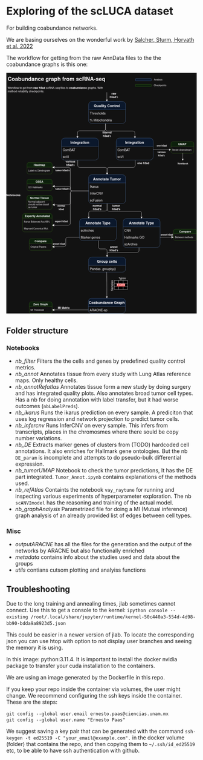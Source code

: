 # Exploring of the scLUCA dataset

For building coabundance networks.

We are basing ourselves on the wonderful work by [Salcher, Sturm, Horvath et al. 2022](https://pubmed.ncbi.nlm.nih.gov/36368318/)

The workflow for getting from the raw AnnData files to the the coabundance graphs is this one:

![ScRNAseq Workflow](Workflow.png "scRNA-seq Workflow")

## Folder structure

### Notebooks

- *nb_filter* Filters the the cells and genes by predefined quality control metrics.
- *nb_annot* Annotates tissue from every study with Lung Atlas reference maps. Only healthy cells.
- *nb_annotRefatlas* Annotates tissue form a new study by doing surgery and has integrated quality plots. Also annotates broad tumor cell types.
    Has a nb for doing annotation with label transfer, but it had worse outcomes (`nbLabelPreds`).
- *nb_ikarus* Runs the ikarus prediction on every sample. A prediciton that uses log regression and network projection to predict tumor cells.
- *nb_infercnv* Runs InferCNV on every sample. This infers from transcripts, places in the chromosmes where there sould be copy number variations.
- *nb_DE* Extracts marker genes of clusters from (TODO) hardcoded cell annotations. It also enriches for Hallmark gene ontologies.
     But the nb `DE_param` is incomplete and attempts to do pseudo-bulk differential expression.
- *nb_tumorUMAP* Notebook to check the tumor predictions, It has the DE part integrated. `Tumor_Annot.ipynb` contains explanations of the methods used.
- *nb_refAtlas* Containts the notebook `vay_raytune` for running and inspecting various experiments of hyperparameter exploration.
     The nb `scANVImodel` has the reasoning and training of the actual model.
- *nb_graphAnalysis* Parametrized file for doing a MI (Mutual inference) graph analysis of an already provided list of edges between cell types.

### Misc

- *outputARACNE* has all the files for the generation and the output of the networks by ARACNE but also functionally enriched
- *metadata* contains info about the studies used and data about the groups
- *utils* contians cutsom plotting and analyiss functions

## Troubleshooting

Due to the long training and annealing times, jlab sometimes cannot connect.
Use this to get a console to the kernel:
`ipython console --existing /root/.local/share/jupyter/runtime/kernel-50c440a3-554d-4d98-bb90-bdda9a8923d5.json`

This could be easier in a newer version of jlab. To locate the corresponding json
you can use htop with option to not display user branches and seeing the memory it
is using.

In this image: python:3.11.4. It is important to install the docker nvidia package to 
transfer your cuda installation to the containers.

We are using an image generated by the Dockerfile in this repo.

If you keep your repo inside the container via volumes, the user might change. We recommend configuring the ssh keys inside the container.
These are the steps:

```
git config --global user.email ernesto.paas@ciencias.unam.mx
git config --global user.name "Ernesto Paas"
```

We suggest saving a key pair that can be generated with the command `ssh-keygen -t ed25519 -C "your_email@example.com".`
in the docker volume (folder) that contains the repo, and then copying them to `~/.ssh/id_ed25519` etc, to be able
to have ssh authentication with github.

